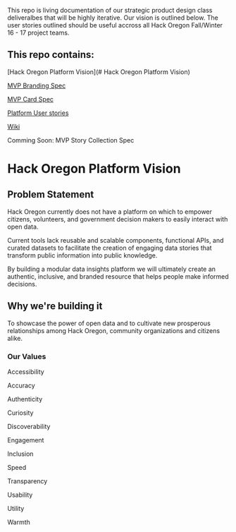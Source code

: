 

This repo is living documentation of our strategic product design class deliveralbes that will be highly iterative.  Our vision is outlined below.  The user stories outlined should be useful accross all Hack Oregon Fall/Winter 16 - 17 project teams.  

##  This repo contains:

[Hack Oregon Platform Vision](# Hack Oregon Platform Vision)

[MVP Branding Spec](https://github.com/hackoregon/platform-product-design/blob/master/mvp-branding-spec.md)

[MVP Card Spec](https://github.com/hackoregon/platform-product-design/blob/master/mvp-card-spec.md)

[Platform User stories](https://github.com/hackoregon/platform-product-design/issues)

[Wiki](https://github.com/hackoregon/platform-product-design/wiki/Hack-Oregon-Platform-Product-Design-wiki)

Comming Soon: MVP Story Collection Spec






# Hack Oregon Platform Vision

## **Problem Statement**

Hack Oregon currently does not have a platform on which to empower citizens, volunteers, and government decision makers to easily interact with open data.

Current tools lack reusable and scalable components, functional APIs, and curated datasets to facilitate the creation of engaging data stories that transform public information into public knowledge.

By building a modular data insights platform we will ultimately create an authentic, inclusive, and branded resource that helps people make informed decisions.

## **Why we&#39;re building it**

To showcase the power of open data and to cultivate new prosperous relationships among Hack Oregon, community organizations and citizens alike.

### **Our Values**

Accessibility

Accuracy

Authenticity

Curiosity

Discoverability

Engagement

Inclusion

Speed

Transparency

Usability

Utility

Warmth


